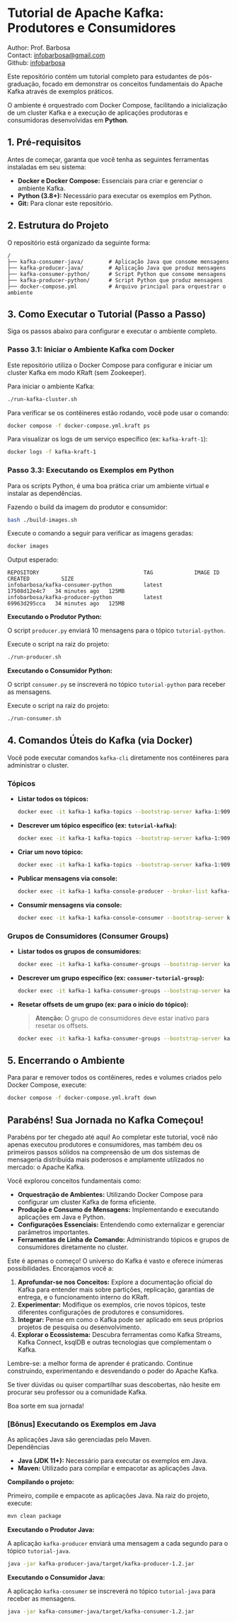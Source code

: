 # Tutorial de Apache Kafka: Produtores e Consumidores
Author: Prof. Barbosa  
Contact: infobarbosa@gmail.com  
Github: [infobarbosa](https://github.com/infobarbosa)

Este repositório contém um tutorial completo para estudantes de pós-graduação, focado em demonstrar os conceitos fundamentais do Apache Kafka através de exemplos práticos.

O ambiente é orquestrado com Docker Compose, facilitando a inicialização de um cluster Kafka e a execução de aplicações produtoras e consumidoras desenvolvidas em **Python**.


## 1. Pré-requisitos

Antes de começar, garanta que você tenha as seguintes ferramentas instaladas em seu sistema:

*   **Docker e Docker Compose:** Essenciais para criar e gerenciar o ambiente Kafka.
*   **Python (3.8+):** Necessário para executar os exemplos em Python.
*   **Git:** Para clonar este repositório.

## 2. Estrutura do Projeto

O repositório está organizado da seguinte forma:

```
/
├── kafka-consumer-java/        # Aplicação Java que consome mensagens
├── kafka-producer-java/        # Aplicação Java que produz mensagens
├── kafka-consumer-python/      # Script Python que consome mensagens
├── kafka-producer-python/      # Script Python que produz mensagens
├── docker-compose.yml          # Arquivo principal para orquestrar o ambiente

```

## 3. Como Executar o Tutorial (Passo a Passo)

Siga os passos abaixo para configurar e executar o ambiente completo.

### Passo 3.1: Iniciar o Ambiente Kafka com Docker

Este repositório utiliza o Docker Compose para configurar e iniciar um cluster Kafka em modo KRaft (sem Zookeeper).

Para iniciar o ambiente Kafka:

```bash
./run-kafka-cluster.sh
```

Para verificar se os contêineres estão rodando, você pode usar o comando:
```bash
docker compose -f docker-compose.yml.kraft ps

```

Para visualizar os logs de um serviço específico (ex: `kafka-kraft-1`):
```bash
docker logs -f kafka-kraft-1

```

### Passo 3.3: Executando os Exemplos em Python

Para os scripts Python, é uma boa prática criar um ambiente virtual e instalar as dependências.

Fazendo o build da imagem do produtor e consumidor:

```bash
bash ./build-images.sh

```

Execute o comando a seguir para verificar as imagens geradas:
```bash
docker images

```

Output esperado:
```
REPOSITORY                                 TAG             IMAGE ID       CREATED          SIZE
infobarbosa/kafka-consumer-python          latest          17508d12e4c7   34 minutes ago   125MB
infobarbosa/kafka-producer-python          latest          69963d295cca   34 minutes ago   125MB
```

**Executando o Produtor Python:**

O script `producer.py` enviará 10 mensagens para o tópico `tutorial-python`.

Execute o script na raiz do projeto:
```bash
./run-producer.sh

```

**Executando o Consumidor Python:**

O script `consumer.py` se inscreverá no tópico `tutorial-python` para receber as mensagens.

Execute o script na raiz do projeto:
```bash
./run-consumer.sh

```

## 4. Comandos Úteis do Kafka (via Docker)

Você pode executar comandos `kafka-cli` diretamente nos contêineres para administrar o cluster.

### Tópicos

*   **Listar todos os tópicos:**
    ```bash
    docker exec -it kafka-1 kafka-topics --bootstrap-server kafka-1:9092 --list
    
    ```

*   **Descrever um tópico específico (ex: `tutorial-kafka`):**
    ```bash
    docker exec -it kafka-1 kafka-topics --bootstrap-server kafka-1:9092 --describe --topic tutorial-kafka
    
    ```

*   **Criar um novo tópico:**
    ```bash
    docker exec -it kafka-1 kafka-topics --bootstrap-server kafka-1:9092 --create --topic meu-novo-topico --partitions 3 --replication-factor 3
    
    ```

*   **Publicar mensagens via console:**
    ```bash
    docker exec -it kafka-1 kafka-console-producer --broker-list kafka-1:9092 --topic meu-novo-topico
    
    ```

*   **Consumir mensagens via console:**
    ```bash
    docker exec -it kafka-1 kafka-console-consumer --bootstrap-server kafka-1:9092 --topic meu-novo-topico --from-beginning
    
    ```

### Grupos de Consumidores (Consumer Groups)

*   **Listar todos os grupos de consumidores:**
    ```bash
    docker exec -it kafka-1 kafka-consumer-groups --bootstrap-server kafka-1:9092 --list
    
    ```

*   **Descrever um grupo específico (ex: `consumer-tutorial-group`):**
    ```bash
    docker exec -it kafka-1 kafka-consumer-groups --bootstrap-server kafka-1:9092 --describe --group consumer-tutorial-group
    
    ```

*   **Resetar offsets de um grupo (ex: para o início do tópico):**
    > **Atenção:** O grupo de consumidores deve estar inativo para resetar os offsets.
    ```bash
    docker exec -it kafka-1 kafka-consumer-groups --bootstrap-server kafka-1:9092 --group consumer-tutorial-group --topic tutorial-java --reset-offsets --to-earliest --execute
    
    ```

## 5. Encerrando o Ambiente

Para parar e remover todos os contêineres, redes e volumes criados pelo Docker Compose, execute:

```bash
docker compose -f docker-compose.yml.kraft down

```

## Parabéns! Sua Jornada no Kafka Começou!

Parabéns por ter chegado até aqui! Ao completar este tutorial, você não apenas executou produtores e consumidores, mas também deu os primeiros passos sólidos na compreensão de um dos sistemas de mensageria distribuída mais poderosos e amplamente utilizados no mercado: o Apache Kafka.

Você explorou conceitos fundamentais como:
*   **Orquestração de Ambientes:** Utilizando Docker Compose para configurar um cluster Kafka de forma eficiente.
*   **Produção e Consumo de Mensagens:** Implementando e executando aplicações em Java e Python.
*   **Configurações Essenciais:** Entendendo como externalizar e gerenciar parâmetros importantes.
*   **Ferramentas de Linha de Comando:** Administrando tópicos e grupos de consumidores diretamente no cluster.

Este é apenas o começo! O universo do Kafka é vasto e oferece inúmeras possibilidades. Encorajamos você a:

1.  **Aprofundar-se nos Conceitos:** Explore a documentação oficial do Kafka para entender mais sobre partições, replicação, garantias de entrega, e o funcionamento interno do KRaft.
2.  **Experimentar:** Modifique os exemplos, crie novos tópicos, teste diferentes configurações de produtores e consumidores.
3.  **Integrar:** Pense em como o Kafka pode ser aplicado em seus próprios projetos de pesquisa ou desenvolvimento.
4.  **Explorar o Ecossistema:** Descubra ferramentas como Kafka Streams, Kafka Connect, ksqlDB e outras tecnologias que complementam o Kafka.

Lembre-se: a melhor forma de aprender é praticando. Continue construindo, experimentando e desvendando o poder do Apache Kafka.

Se tiver dúvidas ou quiser compartilhar suas descobertas, não hesite em procurar seu professor ou a comunidade Kafka.

Boa sorte em sua jornada!


### [Bônus] Executando os Exemplos em Java

As aplicações Java são gerenciadas pelo Maven.<br>
Dependências
*   **Java (JDK 11+):** Necessário para executar os exemplos em Java.
*   **Maven:** Utilizado para compilar e empacotar as aplicações Java.

**Compilando o projeto:**

Primeiro, compile e empacote as aplicações Java. Na raiz do projeto, execute:
```bash
mvn clean package

```

**Executando o Produtor Java:**

A aplicação `kafka-producer` enviará uma mensagem a cada segundo para o tópico `tutorial-java`.
```bash
java -jar kafka-producer-java/target/kafka-producer-1.2.jar

```

**Executando o Consumidor Java:**

A aplicação `kafka-consumer` se inscreverá no tópico `tutorial-java` para receber as mensagens.
```bash
java -jar kafka-consumer-java/target/kafka-consumer-1.2.jar

```